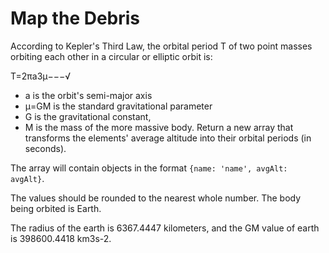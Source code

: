# Map the Debris
According to Kepler's Third Law, the orbital period  T  of two point masses orbiting each other in a circular or elliptic orbit is:

T=2πa3μ−−−√
 
- a  is the orbit's semi-major axis
- μ=GM  is the standard gravitational parameter
- G  is the gravitational constant,
- M  is the mass of the more massive body.
Return a new array that transforms the elements' average altitude into their orbital periods (in seconds).

The array will contain objects in the format ```{name: 'name', avgAlt: avgAlt}```.

The values should be rounded to the nearest whole number. The body being orbited is Earth.

The radius of the earth is 6367.4447 kilometers, and the GM value of earth is 398600.4418 km3s-2.
